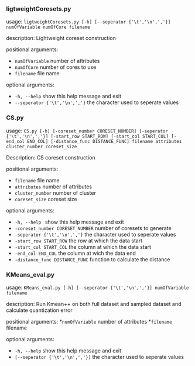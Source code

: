 ### **ligtweightCoresets.py**

usage: `ligtweightCoresets.py [-h] [--seperator {'\t','\n',','}]
                             numOfVariable numOfCore filename`

description: Lightweight coreset construction

positional arguments:
  * `numOfVariable`        number of attributes
  * `numOfCore`           number of cores to use
  * `filename`             file name

optional arguments:
  * `-h, --help`           show this help message and exit
  * `--seperator {'\t','\n',','}`  the character used to seperate values
  
### **CS.py**

usage: `CS.py [-h] [-coreset_number CORESET_NUMBER] [-seperator {'\t','\n',','}]
             [-start_row START_ROW] [-start_col START_COL] [-end_col END_COL]
             [-distance_func DISTANCE_FUNC]
             filename attributes cluster_number coreset_size`

Description: CS coreset construction

positional arguments:
  * `filename`             file name
  * `attributes`            number of attributes
  * `cluster_number`        number of cluster
  * `coreset_size`          coreset size

optional arguments:
  * `-h, --help `           show this help message and exit
  * `-coreset_number CORESET_NUMBER`
                        number of coresets to generate
  * `-seperator {'\t','\n',','}`    the character used to seperate values
  * `-start_row START_ROW`  the row at which the data start
  * `-start_col START_COL`  the column at which the data start
  * `-end_col END_COL`      the column at wich the data end
  * `-distance_func DISTANCE_FUNC`
                        function to calculate the distance
  
### **KMeans_eval.py**

usage: `KMeans_eval.py [-h] [--seperator {'\t','\n',','}] numOfVariable filename`

description: Run Kmean++ on both full dataset and sampled dataset and calculate quantization error

positional arguments:
  *`numOfVariable`        number of attributes
  *`filename`             filename

optional arguments:
  * `-h, --help`           show this help message and exit
  * `[--seperator {'\t','\n',','}]`  the character used to seperate values
